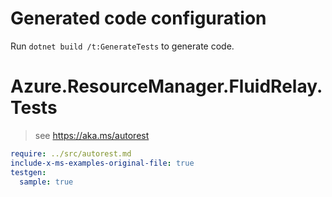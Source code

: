 # Generated code configuration

Run `dotnet build /t:GenerateTests` to generate code.

# Azure.ResourceManager.FluidRelay.Tests

> see https://aka.ms/autorest
``` yaml
require: ../src/autorest.md
include-x-ms-examples-original-file: true
testgen:
  sample: true
```